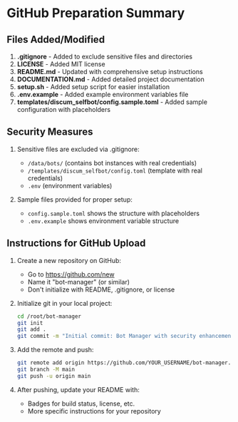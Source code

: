 # GitHub Preparation Summary

## Files Added/Modified

1. **.gitignore** - Added to exclude sensitive files and directories
2. **LICENSE** - Added MIT license
3. **README.md** - Updated with comprehensive setup instructions
4. **DOCUMENTATION.md** - Added detailed project documentation
5. **setup.sh** - Added setup script for easier installation
6. **.env.example** - Added example environment variables file
7. **templates/discum_selfbot/config.sample.toml** - Added sample configuration with placeholders

## Security Measures

1. Sensitive files are excluded via .gitignore:
   - `/data/bots/` (contains bot instances with real credentials)
   - `/templates/discum_selfbot/config.toml` (template with real credentials)
   - `.env` (environment variables)

2. Sample files provided for proper setup:
   - `config.sample.toml` shows the structure with placeholders
   - `.env.example` shows environment variable structure

## Instructions for GitHub Upload

1. Create a new repository on GitHub:
   - Go to https://github.com/new
   - Name it "bot-manager" (or similar)
   - Don't initialize with README, .gitignore, or license

2. Initialize git in your local project:
   ```bash
   cd /root/bot-manager
   git init
   git add .
   git commit -m "Initial commit: Bot Manager with security enhancements"
   ```

3. Add the remote and push:
   ```bash
   git remote add origin https://github.com/YOUR_USERNAME/bot-manager.git
   git branch -M main
   git push -u origin main
   ```

4. After pushing, update your README with:
   - Badges for build status, license, etc.
   - More specific instructions for your repository